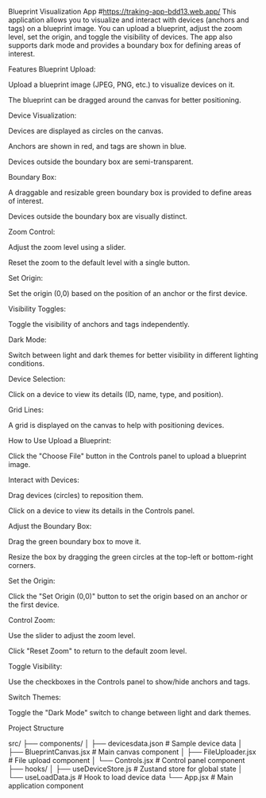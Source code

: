 Blueprint Visualization App #https://traking-app-bdd13.web.app/
This application allows you to visualize and interact with devices (anchors and tags) on a blueprint image. You can upload a blueprint, adjust the zoom level, set the origin, and toggle the visibility of devices. The app also supports dark mode and provides a boundary box for defining areas of interest.

Features
Blueprint Upload:

Upload a blueprint image (JPEG, PNG, etc.) to visualize devices on it.

The blueprint can be dragged around the canvas for better positioning.

Device Visualization:

Devices are displayed as circles on the canvas.

Anchors are shown in red, and tags are shown in blue.

Devices outside the boundary box are semi-transparent.

Boundary Box:

A draggable and resizable green boundary box is provided to define areas of interest.

Devices outside the boundary box are visually distinct.

Zoom Control:

Adjust the zoom level using a slider.

Reset the zoom to the default level with a single button.

Set Origin:

Set the origin (0,0) based on the position of an anchor or the first device.

Visibility Toggles:

Toggle the visibility of anchors and tags independently.

Dark Mode:

Switch between light and dark themes for better visibility in different lighting conditions.

Device Selection:

Click on a device to view its details (ID, name, type, and position).

Grid Lines:

A grid is displayed on the canvas to help with positioning devices.

How to Use
Upload a Blueprint:

Click the "Choose File" button in the Controls panel to upload a blueprint image.

Interact with Devices:

Drag devices (circles) to reposition them.

Click on a device to view its details in the Controls panel.

Adjust the Boundary Box:

Drag the green boundary box to move it.

Resize the box by dragging the green circles at the top-left or bottom-right corners.

Set the Origin:

Click the "Set Origin (0,0)" button to set the origin based on an anchor or the first device.

Control Zoom:

Use the slider to adjust the zoom level.

Click "Reset Zoom" to return to the default zoom level.

Toggle Visibility:

Use the checkboxes in the Controls panel to show/hide anchors and tags.

Switch Themes:

Toggle the "Dark Mode" switch to change between light and dark themes.


Project Structure

src/
├── components/
│   ├── devicesdata.json          # Sample device data
│   ├── BlueprintCanvas.jsx       # Main canvas component
│   ├── FileUploader.jsx          # File upload component
│   └── Controls.jsx             # Control panel component
├── hooks/
│   ├── useDeviceStore.js         # Zustand store for global state
│   └── useLoadData.js            # Hook to load device data
└── App.jsx                      # Main application component
